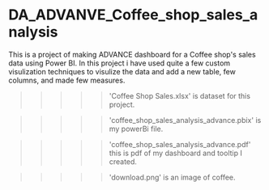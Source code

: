 # DA_ADVANVE_Coffee_shop_sales_analysis

This is a project of making ADVANCE dashboard for a Coffee shop's sales data using Power BI. In this project i have used quite a few custom visulization techniques to visulize the data and add a new table, few columns, and made few measures.

>>>>> 'Coffee Shop Sales.xlsx' is dataset for this project.

>>>>> 'coffee_shop_sales_analysis_advance.pbix' is my powerBi file.

>>>>> 'coffee_shop_sales_analysis_advance.pdf' this is pdf of my dashboard and tooltip I created.

>>>>> 'download.png' is an image of coffee.
